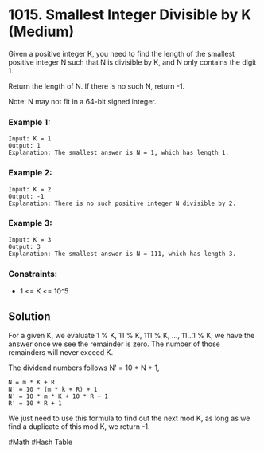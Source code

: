 # 1015. Smallest Integer Divisible by K (Medium)

Given a positive integer K, you need to find the length of the smallest positive integer N such that N is divisible by K, and N only contains the digit 1.

Return the length of N. If there is no such N, return -1.

Note: N may not fit in a 64-bit signed integer.

### Example 1:

```
Input: K = 1
Output: 1
Explanation: The smallest answer is N = 1, which has length 1.
```

### Example 2:

```
Input: K = 2
Output: -1
Explanation: There is no such positive integer N divisible by 2.
```

### Example 3:

```
Input: K = 3
Output: 3
Explanation: The smallest answer is N = 111, which has length 3.
```

### Constraints:

- 1 <= K <= 10^5

## Solution

For a given K, we evaluate 1 % K, 11 % K, 111 % K, ..., 11...1 % K, we have the answer once we see the remainder is zero. The number of those remainders will never exceed K.

The dividend numbers follows N' = 10 \* N + 1,

```
N = m * K + R
N' = 10 * (m * k + R) + 1
N' = 10 * m * K + 10 * R + 1
R' = 10 * R + 1
```

We just need to use this formula to find out the next mod K, as long as we find a duplicate of this mod K, we return -1.

#Math #Hash Table
